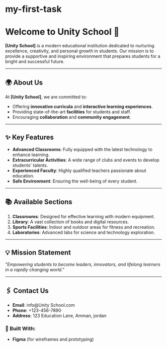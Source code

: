 # my-first-task

# Welcome to Unity School 🌟

**[Unity School]** is a modern educational institution dedicated to nurturing excellence, creativity, and personal growth in students. Our mission is to provide a supportive and inspiring environment that prepares students for a bright and successful future.

---

## 🌍 About Us
At **[Unity School]**, we are committed to:
- Offering **innovative curricula** and **interactive learning experiences**.
- Providing state-of-the-art **facilities** for students and staff.
- Encouraging **collaboration** and **community engagement**.

---

## ✨ Key Features
- **Advanced Classrooms**: Fully equipped with the latest technology to enhance learning.
- **Extracurricular Activities**: A wide range of clubs and events to develop students' talents.
- **Experienced Faculty**: Highly qualified teachers passionate about education.
- **Safe Environment**: Ensuring the well-being of every student.

---

## 📚 Available Sections
1. **Classrooms**: Designed for effective learning with modern equipment.
2. **Library**: A vast collection of books and digital resources.
3. **Sports Facilities**: Indoor and outdoor areas for fitness and recreation.
4. **Laboratories**: Advanced labs for science and technology exploration.

---

## 💡 Mission Statement
*"Empowering students to become leaders, innovators, and lifelong learners in a rapidly changing world."*

---

## 🖇️ Contact Us
- **Email**: info@Unity School.com
- **Phone**: +123-456-7890
- **Address**: 123 Education Lane, Amman, jordan


### 🚀 Built With:
- **Figma** (for wireframes and prototyping)

